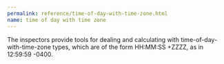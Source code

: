 ```yaml
---
permalink: reference/time-of-day-with-time-zone.html
name: time of day with time zone
---
```


The <time of day with time zone> inspectors provide tools for dealing and calculating with time-of-day-with-time-zone types, which are of the form HH:MM:SS +ZZZZ, as in 12:59:59 -0400. 